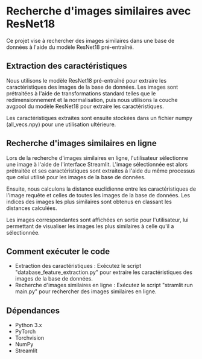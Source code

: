 # Recherche d'images similaires avec ResNet18

Ce projet vise à rechercher des images similaires dans une base de données à l'aide du modèle ResNet18 pré-entraîné.

## Extraction des caractéristiques

Nous utilisons le modèle ResNet18 pré-entraîné pour extraire les caractéristiques des images de la base de données. Les images sont prétraitées à l'aide de transformations standard telles que le redimensionnement et la normalisation, puis nous utilisons la couche avgpool du modèle ResNet18 pour extraire les caractéristiques.

Les caractéristiques extraites sont ensuite stockées dans un fichier numpy (all_vecs.npy) pour une utilisation ultérieure.

## Recherche d'images similaires en ligne
Lors de la recherche d'images similaires en ligne, l'utilisateur sélectionne une image à l'aide de l'interface Streamlit. L'image sélectionnée est alors prétraitée et ses caractéristiques sont extraites à l'aide du même processus que celui utilisé pour les images de la base de données.

Ensuite, nous calculons la distance euclidienne entre les caractéristiques de l'image requête et celles de toutes les images de la base de données. Les indices des images les plus similaires sont obtenus en classant les distances calculées.

Les images correspondantes sont affichées en sortie pour l'utilisateur, lui permettant de visualiser les images les plus similaires à celle qu'il a sélectionnée.

## Comment exécuter le code
- Extraction des caractéristiques :
Exécutez le script "database_feature_extraction.py" pour extraire les caractéristiques des images de la base de données.
- Recherche d'images similaires en ligne :
Exécutez le script "stramlit run main.py" pour rechercher des images similaires en ligne.


## Dépendances
- Python 3.x
- PyTorch
- Torchvision
- NumPy
- Streamlit
